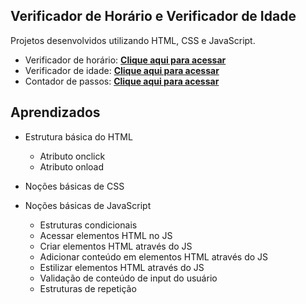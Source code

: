 
## Verificador de Horário e Verificador de Idade

Projetos desenvolvidos utilizando HTML, CSS e JavaScript.

- Verificador de horário: **[Clique aqui para acessar](https://pmagalhaes2.github.io/curso-em-video-js/verificador_horario/index.html)**
- Verificador de idade: **[Clique aqui para acessar](https://pmagalhaes2.github.io/curso-em-video-js/verificador_idade/index.html)**
- Contador de passos: **[Clique aqui para acessar](https://pmagalhaes2.github.io/curso-em-video-js/contador_passos/index.html)**

## Aprendizados

- Estrutura básica do HTML

	- Atributo onclick
	- Atributo onload

- Noções básicas de CSS

- Noções básicas de JavaScript
	- Estruturas condicionais
	- Acessar elementos HTML no JS
	- Criar elementos HTML através do JS
	- Adicionar conteúdo em elementos HTML através do JS
	- Estilizar elementos HTML através do JS
	- Validação de conteúdo de input do usuário
	- Estruturas de repetição